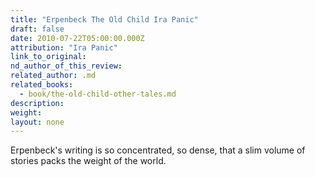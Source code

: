 ```yaml
---
title: "Erpenbeck The Old Child Ira Panic"
draft: false
date: 2010-07-22T05:00:00.000Z
attribution: "Ira Panic"
link_to_original:
nd_author_of_this_review:
related_author: .md
related_books:
  - book/the-old-child-other-tales.md
description:
weight:
layout: none
---
```

Erpenbeck's writing is so concentrated, so dense, that a slim volume of stories packs the weight of the world.

